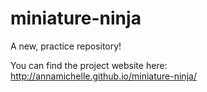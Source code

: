 miniature-ninja
===============

A new, practice repository!

You can find the project website here: http://annamichelle.github.io/miniature-ninja/
